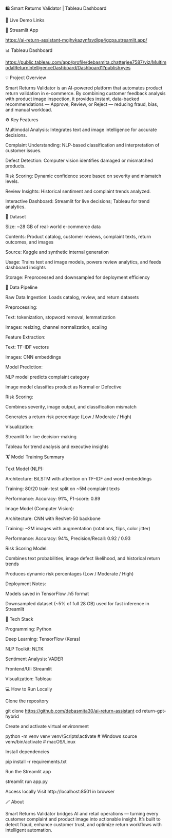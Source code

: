 🛍️ Smart Returns Validator | Tableau Dashboard

🚀 Live Demo Links

🔗 Streamlit App

https://ai-return-assistant-mgjhvkazynfsvdlqe4gcpa.streamlit.app/

📊 Tableau Dashboard 

https://public.tableau.com/app/profile/debasmita.chatterjee7587/viz/MultimodalReturnIntelligenceDashboard/Dashboard1?publish=yes

💡 Project Overview

Smart Returns Validator is an AI-powered platform that automates product return validation in e-commerce. By combining customer feedback analysis with product image inspection, it provides instant, data-backed recommendations — Approve, Review, or Reject — reducing fraud, bias, and manual workload.

⚙️ Key Features

Multimodal Analysis: Integrates text and image intelligence for accurate decisions.

Complaint Understanding: NLP-based classification and interpretation of customer issues.

Defect Detection: Computer vision identifies damaged or mismatched products.

Risk Scoring: Dynamic confidence score based on severity and mismatch levels.

Review Insights: Historical sentiment and complaint trends analyzed.

Interactive Dashboard: Streamlit for live decisions; Tableau for trend analytics.

💾 Dataset

Size: ~28 GB of real-world e-commerce data

Contents: Product catalog, customer reviews, complaint texts, return outcomes, and images

Source: Kaggle and synthetic internal generation

Usage: Trains text and image models, powers review analytics, and feeds dashboard insights

Storage: Preprocessed and downsampled for deployment efficiency

🔄 Data Pipeline

Raw Data Ingestion: Loads catalog, review, and return datasets

Preprocessing:

Text: tokenization, stopword removal, lemmatization

Images: resizing, channel normalization, scaling

Feature Extraction:

Text: TF-IDF vectors

Images: CNN embeddings

Model Prediction:

NLP model predicts complaint category

Image model classifies product as Normal or Defective

Risk Scoring:

Combines severity, image output, and classification mismatch

Generates a return risk percentage (Low / Moderate / High)

Visualization:

Streamlit for live decision-making

Tableau for trend analysis and executive insights

🏋️ Model Training Summary

Text Model (NLP):

Architecture: BiLSTM with attention on TF-IDF and word embeddings

Training: 80/20 train-test split on ~5M complaint texts

Performance: Accuracy: 91%, F1-score: 0.89

Image Model (Computer Vision):

Architecture: CNN with ResNet-50 backbone

Training: ~2M images with augmentation (rotations, flips, color jitter)

Performance: Accuracy: 94%, Precision/Recall: 0.92 / 0.93

Risk Scoring Model:

Combines text probabilities, image defect likelihood, and historical return trends

Produces dynamic risk percentages (Low / Moderate / High)

Deployment Notes:

Models saved in TensorFlow .h5 format

Downsampled dataset (~5% of full 28 GB) used for fast inference in Streamlit

🧰 Tech Stack

Programming: Python

Deep Learning: TensorFlow (Keras)

NLP Toolkit: NLTK

Sentiment Analysis: VADER

Frontend/UI: Streamlit

Visualization: Tableau

💻 How to Run Locally

Clone the repository

git clone https://github.com/debasmita30/ai-return-assistant
cd return-gpt-hybrid


Create and activate virtual environment

python -m venv venv
venv\Scripts\activate  # Windows
source venv/bin/activate  # macOS/Linux


Install dependencies

pip install -r requirements.txt


Run the Streamlit app

streamlit run app.py


Access locally
Visit http://localhost:8501 in browser

🪄 About

Smart Returns Validator bridges AI and retail operations — turning every customer complaint and product image into actionable insight. It’s built to detect fraud, enhance customer trust, and optimize return workflows with intelligent automation.
